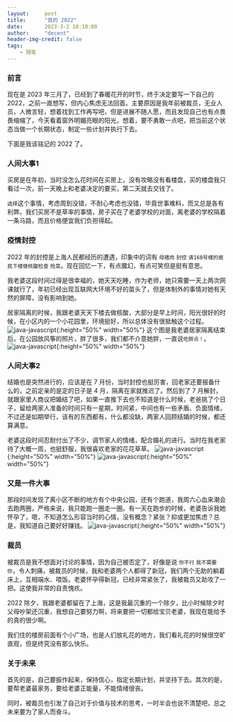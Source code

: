 ```yaml
---
layout:     post
title:      "我的 2022"
date:       2023-3-2 10:10:00
author:     "decent"
header-img-credit: false
tags:
    - 随笔
---
```


### 前言 
现在是 2023 年三月了，已经到了春暖花开的时节，终于决定要写一下自己的 2022，之前一直想写，但内心焦虑无法回首。主要原因是我年前被裁员，无业人员，人微言轻，想着找到工作再写吧，但是进展不随人愿，而且发现自己也有点畏畏缩缩了，今天看着窗外明媚亮眼的阳光，想着，要不勇敢一点吧，把当前这个状态当做一个长期状态，制定一些计划并执行下去。

下面是我该铭记的 2022 了。
### 人间大事1
买房是在年初，当时没怎么花时间在买房上，没有攻略没有看楼盘，买的楼盘我只看过一次，前一天晚上和老婆决定的要买，第二天就去交钱了。

`选择`这个事情，考虑周到没错，不耐心考虑也没错，毕竟世事难料，而又总是各有利弊。我们买房不是草率的事情，房子买在了老婆学校的对面，离老婆的学校隔着一条马路，而且价格便宜我们负担得起。

### 疫情封控
2022 年的封控是上海人民都经历的遭遇，印象中的词有 `母猪肉` `封控` `请168号楼的居民下楼做核酸检查` `抢菜`。现在回忆一下，有点魔幻，有点可笑但是挺有意思。

我老婆这段时间过得是很幸福的，她天天吃睡，作为老师，她只需要一天上两次网课就行了，年初已经出现互联网大环境不好的苗头了，但是体制外的事情对她有天然的屏障，没有影响到她。

居家隔离的时候，我跟老婆天天下楼去做核酸，大部分是早上时间，阳光很好的时候，在小区内的一个小花园里，环境挺好，所以总体没有很抵触这个过程。
![java-javascript](/pics/xiaoqu.jpeg){:height="50%" width="50%"}
这个图是我老婆居家隔离结束后，在公园放风筝的照片，胖了很多，我们都不介意她胖，一直说`吃胖点！`。
![java-javascript](/pics/fat.jpeg){:height="50%" width="50%"}

### 人间大事2
结婚也是突然进行的，应该是在 7 月份，当时封控也挺厉害，回老家还要报备什么的，之前定亲的是定的日子是 4 月，隔离在家就推迟了。然后到了 7 月解封，就跟家里人商议把婚结了吧，如果一直推下去也不知道是什么时候，老爸挑了个日子，留给两家人准备的时间只有一星期，时间紧，中间也有一些矛盾、负面情绪，不过还是如期举行，该有的东西都有，什么都没缺，两家人回顾结婚的时候，都还算满意。

老婆这段时间忍耐付出了不少，调节家人的情绪，配合婚礼的进行。当时在我老家待了大概一周，也挺舒服，我很喜欢老家的花花草草。
![java-javascript](/pics/goal.jpeg){:height="50%" width="50%"}
![java-javascript](/pics/wet.jpeg){:height="50%" width="50%"}

### 又是一件大事
那段时间发现了离小区不断的地方有个中央公园，还有个跑道，我周六心血来潮会去跑两圈，严格来说，我只能跑一圈走一圈。有一天在跑步的时候，老婆告诉我她怀孕了，嗯，不知道怎么形容当时的心情，没有概念？紧张？抑或更加焦虑？总是，我知道自己要好好赚钱。
![java-javascript](/pics/park.jpeg){:height="50%" width="50%"}

### 裁员
被裁员是我不想面对讨论的事情，因为自己被否定了，好像是说 `你不行` `我不需要你`，令人刺痛，被裁员的时候，我和老婆两个人都得了新冠，我们两个无助的躺着床上，互相端水、喂饭。老婆怀孕得新冠，已经非常紧张了，我被裁员又助攻了一把。这使我非常的自责愧疚。

2022 除夕，我跟老婆都留在了上海，这是我最沉重的一个除夕，比小时候除夕时父母吵架还沉重，我想自己要努力啊，将来要把一切都给宝贝老婆，我现在能给予的真的很少啊。

我们住的楼房前面有个小广场，也是人们放礼花的地方，我们看礼花的时候很空旷直观，但是终究没有那么快乐。

### 关于未来
首先的是，自己要振作起来，保持信心，指定长期计划，并坚持下去。其次的是，要帮老婆最家务，要给老婆正能量，不能情绪很丧。

同时，被裁员也引发了自己对于价值与技术的思考，一时半会也说不清楚吧，总之未来要为了家人而奋斗。
